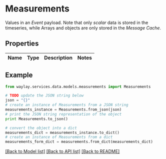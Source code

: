 # Measurements

Values in an _Event_ payload. Note that only _scalar_ data is stored in the timeseries, while Arrays and objects are only stored in the _Message Cache_.

## Properties

Name | Type | Description | Notes
------------ | ------------- | ------------- | -------------

## Example

```python
from waylay.services.data.models.measurements import Measurements

# TODO update the JSON string below
json = "{}"
# create an instance of Measurements from a JSON string
measurements_instance = Measurements.from_json(json)
# print the JSON string representation of the object
print Measurements.to_json()

# convert the object into a dict
measurements_dict = measurements_instance.to_dict()
# create an instance of Measurements from a dict
measurements_form_dict = measurements.from_dict(measurements_dict)
```
[[Back to Model list]](../README.md#documentation-for-models) [[Back to API list]](../README.md#documentation-for-api-endpoints) [[Back to README]](../README.md)


